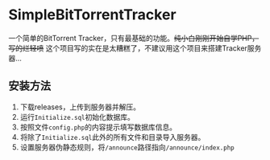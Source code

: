 # SimpleBitTorrentTracker
一个简单的BitTorrent Tracker，只有最基础的功能。~~纯小白刚刚开始自学PHP，写的烂轻喷~~
这个项目写的实在是太糟糕了，不建议用这个项目来搭建Tracker服务器...

## 安装方法
1. 下载releases，上传到服务器并解压。
2. 运行`Initialize.sql`初始化数据库。
3. 按照文件`config.php`的内容提示填写数据库信息。
4. 将除了`Initialize.sql`此外的所有文件和目录导入服务器。
5. 设置服务器伪静态规则，将`/announce`路径指向`/announce/index.php`
